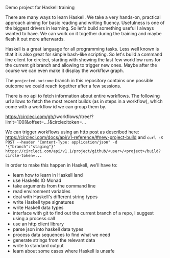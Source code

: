 Demo project for Haskell training

There are many ways to learn Haskell. We take a very hands-on, practical approach aiming for basic reading and writing fluency. Usefulness is one of the biggest drivers in learning. So let's build something useful I always wanted to have. We can work on it together during the training and maybe flesh it out more afterwards.

Haskell is a great language for all programming tasks. Less well known is that it is also great for simple bash-like scripting. So let's build a command line client for circleci, starting with showing the last few workflow runs for the current git branch and allowing to trigger new ones. Maybe after the course we can even make it display the workflow graph.

The `projected-outcome` branch in this repository contains one possible outcome we could reach together after a few sessions.

There is no api to fetch information about entire workflows. The following url allows to fetch the most recent builds (as in steps in a workflow), which come with a workflow id we can group them by.

https://circleci.com/gh/<user>/workflows/<project>/tree/<branch-name>?limit=100[&offset=...]&circlecitoken=...

We can trigger workflows using an http post as described here: https://circleci.com/docs/api/v1-reference/#new-project-build and `curl -X POST --header "Content-Type: application/json" -d '{"branch":"staging"}' https://circleci.com/api/v1.1/project/github/<user>/<project>/build?circle-token=...`

In order to make this happen in Haskell, we'll have to:
- learn how to learn in Haskell land
- use Haskells IO Monad
- take arguments from the command line
- read environment variables
- deal with Haskell's different string types
- write Haskell type signatures
- write Haskell data types
- interface with git to find out the current branch of a repo, I suggest using a process call
- use an http client library
- parse json into haskell data types
- process data sequences to find what we need
- generate strings from the relevant data
- write to standard output
- learn about some cases where Haskell is unsafe
